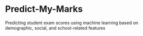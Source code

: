# Predict-My-Marks
Predicting student exam scores using machine learning based on demographic, social, and school-related features
